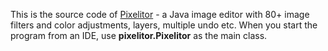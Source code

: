 
This is the source code of [Pixelitor](http://pixelitor.sourceforge.net/) - a Java image editor with 80+ image filters and color adjustments, layers, multiple undo etc. 
When you start the program from an IDE, use **pixelitor.Pixelitor** as the main class.
